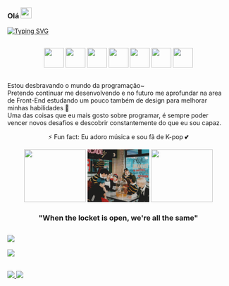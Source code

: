 ### Olá <img height="25px" width="25px" src="https://github.com/TheDudeThatCode/TheDudeThatCode/blob/6bd69ddcf3118726abbcf0aa0e0c5b6e712886b4/Assets/Hi.gif" /> 

<a href="https://git.io/typing-svg"><img src="https://readme-typing-svg.demolab.com?font=Itim&size=29&pause=1000&color=F79680&width=492&height=60&lines=Muito+prazer%2C+meu+nome+%C3%A9+J%C3%A9ssica+%E2%9C%A8" alt="Typing SVG" /></a>

<h2 dir="auto"></h2>
  <div align="center" dir="auto" style="align:center, display:flex, flex-direction:column, align-items:center"> 
    <img src="https://cdn.jsdelivr.net/gh/devicons/devicon/icons/css3/css3-plain.svg" width="45px" height="45px"/> 
    <img src="https://cdn.jsdelivr.net/gh/devicons/devicon/icons/html5/html5-original.svg" width="45px" height="45px"/> 
    <img src="https://cdn.jsdelivr.net/gh/devicons/devicon/icons/javascript/javascript-original.svg" width="45px" height="45px"/>
    <img src="https://cdn.jsdelivr.net/gh/devicons/devicon/icons/react/react-original.svg" width="45px" height="45px"/>
    <img src="https://cdn.jsdelivr.net/gh/devicons/devicon/icons/docker/docker-original.svg" width="45px" height="45px"/>
    <img src="https://cdn.jsdelivr.net/gh/devicons/devicon/icons/postgresql/postgresql-original.svg" width="45px" height="45px"/>
    <img src="https://cdn.jsdelivr.net/gh/devicons/devicon/icons/typescript/typescript-original.svg" width="45px" height="45px"/>
  </div>
  
<h2 dir="auto"></h2>

Estou desbravando o mundo da programação~ <br>
Pretendo continuar me desenvolvendo e no futuro me aprofundar na area de Front-End estudando um pouco também de design para melhorar minhas habilidades 🔭 <br>
Uma das coisas que eu mais gosto sobre programar, é sempre poder vencer novos desafios e descobrir constantemente do que eu sou capaz. 
  
<div align="center" dir="auto">
  
  ⚡ Fun fact: Eu adoro música e sou fã de K-pop 💕 <br>
  
  <img src="https://github.com/JessKangs/JessKangs/blob/master/gifs/stray-kids-maniac1.gif" width="140px" height="120px" object-fit="contain" />
  
  <img src="https://github.com/JessKangs/JessKangs/blob/master/gifs/stray-kids-maniac2.gif" width="140px" height="120px" />
  
  <img src="https://github.com/JessKangs/JessKangs/blob/master/gifs/stray-kids-maniac3.gif" width="140px" height="120px"  />
  
  <h3 font-size="20px" font-style="italic">"When the locket is open, we're all the same"</h3>
  
</div>

<h2 dir="auto"></h2>

[<img src="https://img.shields.io/badge/linkedin-%230077B5.svg?&style=for-the-badge&logo=linkedin&logoColor=white" />](https://www.linkedin.com/in/jessicav-santos678/) 

[<img src="https://img.shields.io/badge/Microsoft_Outlook-0078D4?style=for-the-badge&logo=microsoft-outlook&logoColor=white" />](mailto:jessicavitorsantos@outlook.com?)

<h2 dir="auto"></h2>

<div>
<a href="https://github.com/JessKangs">
<img height="180em" src="https://github-readme-stats.vercel.app/api/top-langs/?username=JessKangs&layout=compact&langs_count=7&theme=dracula"/>
<img height="180em" src="https://github-readme-stats.vercel.app/api?username=JessKangs&show_icons=true&theme=dracula&include_all_commits=true&count_private=true"/>
</div>


  

